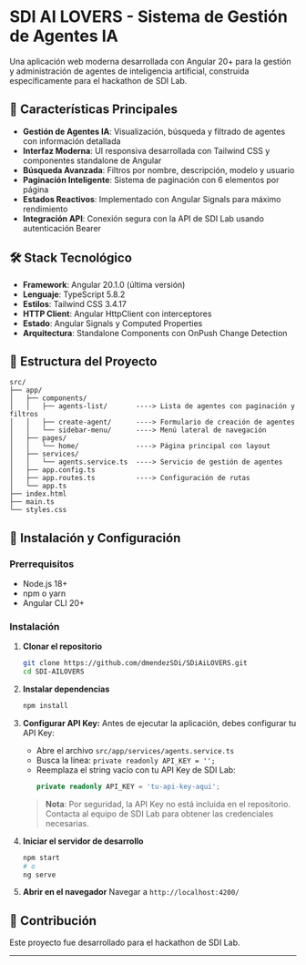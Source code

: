 # SDI AI LOVERS - Sistema de Gestión de Agentes IA

Una aplicación web moderna desarrollada con Angular 20+ para la gestión y administración de agentes de inteligencia artificial, construida específicamente para el hackathon de SDI Lab.

## 🚀 Características Principales

- **Gestión de Agentes IA**: Visualización, búsqueda y filtrado de agentes con información detallada
- **Interfaz Moderna**: UI responsiva desarrollada con Tailwind CSS y componentes standalone de Angular
- **Búsqueda Avanzada**: Filtros por nombre, descripción, modelo y usuario
- **Paginación Inteligente**: Sistema de paginación con 6 elementos por página
- **Estados Reactivos**: Implementado con Angular Signals para máximo rendimiento
- **Integración API**: Conexión segura con la API de SDI Lab usando autenticación Bearer

## 🛠️ Stack Tecnológico

- **Framework**: Angular 20.1.0 (última versión)
- **Lenguaje**: TypeScript 5.8.2
- **Estilos**: Tailwind CSS 3.4.17
- **HTTP Client**: Angular HttpClient con interceptores
- **Estado**: Angular Signals y Computed Properties
- **Arquitectura**: Standalone Components con OnPush Change Detection

## 📁 Estructura del Proyecto

```
src/
├── app/
│   ├── components/             
│   │   ├── agents-list/       ----> Lista de agentes con paginación y filtros
│   │   ├── create-agent/      ----> Formulario de creación de agentes
│   │   └── sidebar-menu/      ----> Menú lateral de navegación
│   ├── pages/
│   │   └── home/              ----> Página principal con layout
│   ├── services/
│   │   └── agents.service.ts  ----> Servicio de gestión de agentes
│   ├── app.config.ts           
│   ├── app.routes.ts          ----> Configuración de rutas
│   └── app.ts                  
├── index.html                  
├── main.ts                     
└── styles.css                  
```

## 🔧 Instalación y Configuración

### Prerrequisitos
- Node.js 18+ 
- npm o yarn
- Angular CLI 20+

### Instalación

1. **Clonar el repositorio**
   ```bash
   git clone https://github.com/dmendezSDi/SDiAiLOVERS.git
   cd SDI-AILOVERS
   ```

2. **Instalar dependencias**
   ```bash
   npm install
   ```

3. **Configurar API Key:**
   Antes de ejecutar la aplicación, debes configurar tu API Key:
   
   - Abre el archivo `src/app/services/agents.service.ts`
   - Busca la línea: `private readonly API_KEY = '';`
   - Reemplaza el string vacío con tu API Key de SDI Lab:
     ```typescript
     private readonly API_KEY = 'tu-api-key-aqui';
     ```
   
   > **Nota**: Por seguridad, la API Key no está incluida en el repositorio. Contacta al equipo de SDI Lab para obtener las credenciales necesarias.

4. **Iniciar el servidor de desarrollo**
   ```bash
   npm start
   # o
   ng serve
   ```

5. **Abrir en el navegador**
   Navegar a `http://localhost:4200/`


## 🤝 Contribución


Este proyecto fue desarrollado para el hackathon de SDI Lab.

---
